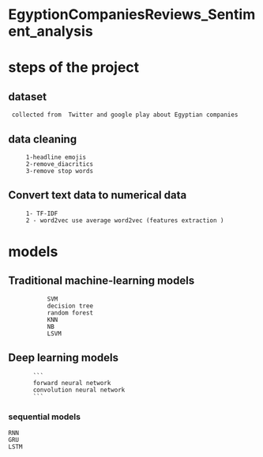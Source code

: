 # EgyptionCompaniesReviews_Sentiment_analysis


# steps of the project 
## dataset 
     collected from  Twitter and google play about Egyptian companies 
## data cleaning 
```
     1-headline emojis 
     2-remove_diacritics
     3-remove stop words
```

## Convert text data to numerical data 
```
     1- TF-IDF 
     2 - word2vec use average word2vec (features extraction )
```
# models
## Traditional machine-learning models
```
           SVM
           decision tree
           random forest
           KNN
           NB 
           LSVM
```
## Deep learning models 
           ```
           forward neural network 
           convolution neural network
           ```
### sequential models 
```
RNN
GRU
LSTM
```

      
      
